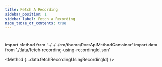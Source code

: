 ```yaml
---
title: Fetch A Recording 
sidebar_position: 1
sidebar_label: Fetch a Recording
hide_table_of_contents: true
---
```


#

import Method from '../../../src/theme/RestApiMethodContainer'
import data from './data/fetch-recording-using-recordingId.json'

<Method
{...data.fetchRecordingUsingRecordingId}
/>

